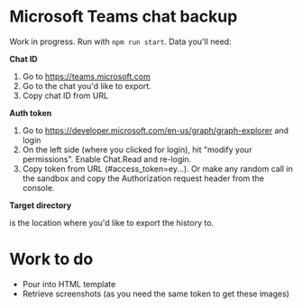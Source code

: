 # Microsoft Teams chat backup

Work in progress. Run with `npm run start`. Data you'll need:

**Chat ID**

1. Go to https://teams.microsoft.com
2. Go to the chat you'd like to export.
3. Copy chat ID from URL

**Auth token**

1. Go to https://developer.microsoft.com/en-us/graph/graph-explorer and login
2. On the left side (where you clicked for login), hit "modify your permissions". Enable Chat.Read and re-login.
3. Copy token from URL (#access_token=ey...). Or make any random call in the sandbox and copy the Authorization request header from the console.

**Target directory**

is the location where you'd like to export the history to.

# Work to do

* Pour into HTML template
* Retrieve screenshots (as you need the same token to get these images)
